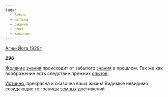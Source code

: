 ```yaml
---
tags:
  - Земля
  - истина
  - знание
  - опыт
  - желание
---
```

[Агни-Йога 1929г](https://127.0.0.1:4002/agni/1929)

___296___

[Желание](../../../tags/#желание) [знания](../../../tags/#знание) происходит от забытого [знания](../../../tags/#знание) в прошлом. Так же как воображение есть следствие прежних [опытов](../../../tags/#опыт).   

[Истинно](../../../tags/#истина), прекрасна и сказочна ваша жизнь! Видимые невидимо созидающие те границы [земных](../../../tags/#Земля) достижений.